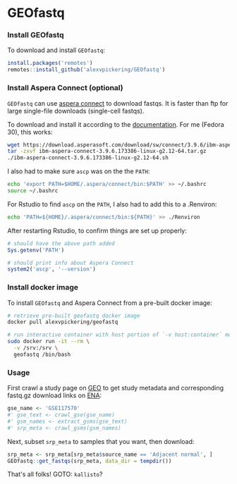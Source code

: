# GEOfastq

### Install GEOfastq

To download and install `GEOfastq`:

```R
install.packages('remotes')
remotes::install_github('alexvpickering/GEOfastq')
```

### Install Aspera Connect (optional)

`GEOfastq` can use [aspera connect](https://downloads.asperasoft.com/en/downloads/8?list) to download fastqs. It is faster than ftp for large single-file downloads (single-cell fastqs).

To download and install it according to the [documentation](https://downloads.asperasoft.com/en/documentation/8). For me (Fedora 30), this works:

```bash
wget https://download.asperasoft.com/download/sw/connect/3.9.6/ibm-aspera-connect-3.9.6.173386-linux-g2.12-64.tar.gz
tar -zxvf ibm-aspera-connect-3.9.6.173386-linux-g2.12-64.tar.gz
./ibm-aspera-connect-3.9.6.173386-linux-g2.12-64.sh
```

I also had to make sure `ascp` was on the the `PATH`:

```bash
echo 'export PATH=$HOME/.aspera/connect/bin:$PATH' >> ~/.bashrc
source ~/.bashrc
```

For Rstudio to find `ascp` on the `PATH`, I also had to add this to a .Renviron:

```bash
echo 'PATH=${HOME}/.aspera/connect/bin:${PATH}' >> ./Renviron
```

After restarting Rstudio, to confirm things are set up properly:


```R
# should have the above path added
Sys.getenv('PATH')

# should print info about Aspera Connect
system2('ascp', '--version')
```

### Install docker image

To install `GEOfastq` and Aspera Connect from a pre-built docker image:

```bash
# retrieve pre-built geofastq docker image
docker pull alexvpickering/geofastq

# run interactive container with host portion of `-v host:container` mounted where you want to persist data to
sudo docker run -it --rm \
  -v /srv:/srv \
  geofastq /bin/bash
```


### Usage

First crawl a study page on [GEO](https://www.ncbi.nlm.nih.gov/geo/) to get study metadata and corresponding fastq.gz download links on [ENA](https://www.ebi.ac.uk/ena):

```R
gse_name <- 'GSE117570'
#' gse_text <- crawl_gse(gse_name)
#' gsm_names <- extract_gsms(gse_text)
#' srp_meta <- crawl_gsms(gsm_names)
```

Next, subset `srp_meta` to samples that you want, then download:

```R
srp_meta <- srp_meta[srp_meta$source_name == 'Adjacent normal', ]
GEOfastq::get_fastqs(srp_meta, data_dir = tempdir())
```

That's all folks! GOTO: `kallisto`?

